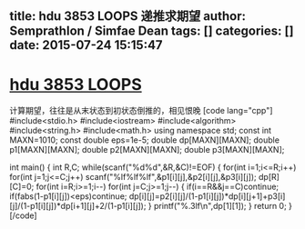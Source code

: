 title: hdu 3853 LOOPS 递推求期望
author: Semprathlon / Simfae Dean
tags: []
categories: []
date: 2015-07-24 15:15:47
---
[hdu 3853 LOOPS](http://acm.hdu.edu.cn/showproblem.php?pid=3853)
====
计算期望，往往是从末状态到初状态倒推的，相见恨晚
[code lang="cpp"]
#include&lt;stdio.h&gt;
#include&lt;iostream&gt;
#include&lt;algorithm&gt;
#include&lt;string.h&gt;
#include&lt;math.h&gt;
using namespace std;
const int MAXN=1010;
const double eps=1e-5;
double dp[MAXN][MAXN];
double p1[MAXN][MAXN];
double p2[MAXN][MAXN];
double p3[MAXN][MAXN];

int main()
{
    int R,C;
    while(scanf(&quot;%d%d&quot;,&amp;R,&amp;C)!=EOF)
    {
        for(int i=1;i&lt;=R;i++)
          for(int j=1;j&lt;=C;j++)
            scanf(&quot;%lf%lf%lf&quot;,&amp;p1[i][j],&amp;p2[i][j],&amp;p3[i][j]);
        dp[R][C]=0;
        for(int i=R;i&gt;=1;i--)
          for(int j=C;j&gt;=1;j--)
          {
              if(i==R&amp;&amp;j==C)continue;
              if(fabs(1-p1[i][j])&lt;eps)continue;
              dp[i][j]=p2[i][j]/(1-p1[i][j])*dp[i][j+1]+p3[i][j]/(1-p1[i][j])*dp[i+1][j]+2/(1-p1[i][j]);
          }
        printf(&quot;%.3lf\n&quot;,dp[1][1]);
    }
    return 0;
}
[/code]